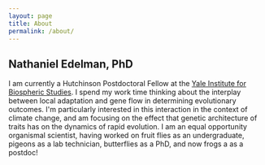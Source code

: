 ```yaml
---
layout: page
title: About
permalink: /about/
---
```


## Nathaniel Edelman, PhD

I am currently a Hutchinson Postdoctoral Fellow at the [Yale Institute for Biospheric Studies](https://yibs.yale.edu/). I spend my work time thinking about the interplay between local adaptation and gene flow in determining evolutionary outcomes. I'm particularly interested in this interaction in the context of climate change, and am focusing on the effect that genetic architecture of traits has on the dynamics of rapid evolution. I am an equal opportunity organismal scientist, having worked on fruit flies as an undergraduate, pigeons as a lab technician, butterflies as a PhD, and now frogs a as a postdoc!
